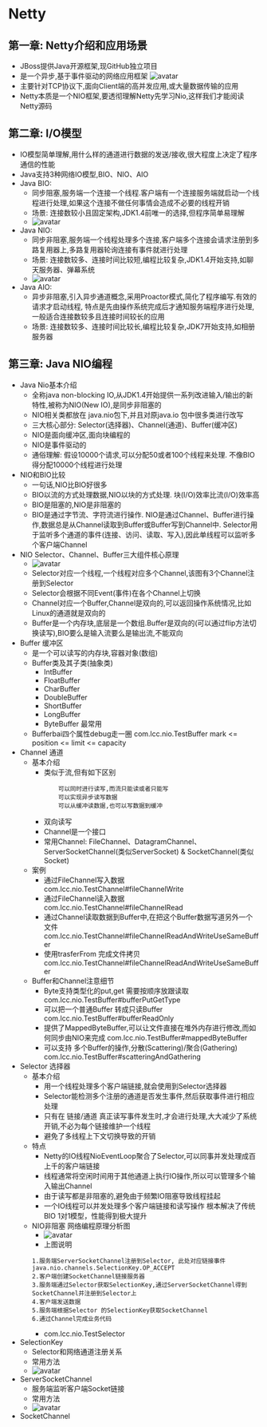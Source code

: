 # Netty

## 第一章: Netty介绍和应用场景
* JBoss提供Java开源框架,现GitHub独立项目
* 是一个异步,基于事件驱动的网络应用框架 
  ![avatar](./src/main/resources/img/netty_event_driven.png)
* 主要针对TCP协议下,面向Client端的高并发应用,或大量数据传输的应用
* Netty本质是一个NIO框架,要透彻理解Netty先学习Nio,这样我们才能阅读Netty源码

## 第二章: I/O模型
* IO模型简单理解,用什么样的通道进行数据的发送/接收,很大程度上决定了程序通信的性能
* Java支持3种网络IO模型,BIO、NIO、AIO
* Java BIO: 
    * 同步阻塞,服务端一个连接一个线程.客户端有一个连接服务端就启动一个线程进行处理,如果这个连接不做任何事情会造成不必要的线程开销
    * 场景: 连接数较小且固定架构,JDK1.4前唯一的选择,但程序简单易理解
    * ![avatar](./src/main/resources/img/bio.png)
* Java NIO: 
    * 同步非阻塞,服务端一个线程处理多个连接,客户端多个连接会请求注册到多路复用器上,多路复用器轮询连接有事件就进行处理
    * 场景: 连接数较多、连接时间比较短,编程比较复杂,JDK1.4开始支持,如聊天服务器、弹幕系统
    * ![avatar](./src/main/resources/img/nio.png)
* Java AIO: 
    * 异步非阻塞,引入异步通道概念,采用Proactor模式,简化了程序编写.有效的请求才启动线程,
      特点是先由操作系统完成后才通知服务端程序进行处理,一般适合连接数较多且连接时间较长的应用
    * 场景: 连接数较多、连接时间比较长,编程比较复杂,JDK7开始支持,如相册服务器

## 第三章: Java NIO编程
* Java Nio基本介绍
    * 全称java non-blocking IO,从JDK1.4开始提供一系列改进输入/输出的新特性,被称为NIO(New IO),是同步非阻塞的
    * NIO相关类都放在 java.nio包下,并且对原java.io 包中很多类进行改写
    * 三大核心部分: Selector(选择器)、Channel(通道)、Buffer(缓冲区)
    * NIO是面向缓冲区,面向块编程的
    * NIO是事件驱动的
    * 通俗理解: 假设10000个请求,可以分配50或者100个线程来处理. 不像BIO得分配10000个线程进行处理
* NIO和BIO比较
    * 一句话,NIO比BIO好很多
    * BIO以流的方式处理数据,NIO以块的方式处理. 块(I/O)效率比流(I/O)效率高
    * BIO是阻塞的,NIO是非阻塞的
    * BIO是通过字节流、字符流进行操作. NIO是通过Channel、Buffer进行操作,数据总是从Channel读取到Buffer或Buffer写到Channel中.
      Selector用于监听多个通道的事件(连接、访问、读取、写入),因此单线程可以监听多个客户端Channel
* NIO Selector、Channel、Buffer三大组件核心原理
    * ![avatar](./src/main/resources/img/nio_selector_channel_buffer.png)
    * Selector对应一个线程,一个线程对应多个Channel,该图有3个Channel注册到Selector
    * Selector会根据不同Event(事件)在各个Channel上切换
    * Channel对应一个Buffer,Channel是双向的,可以返回操作系统情况,比如Linux的通道就是双向的
    * Buffer是一个内存块,底层是一个数组.Buffer是双向的(可以通过flip方法切换读写),BIO要么是输入流要么是输出流,不能双向
* Buffer 缓冲区
    * 是一个可以读写的内存块,容器对象(数组)
    * Buffer类及其子类(抽象类)
       * IntBuffer
       * FloatBuffer
       * CharBuffer
       * DoubleBuffer
       * ShortBuffer
       * LongBuffer
       * ByteBuffer 最常用
    * Bufferbai四个属性debug走一圈 com.lcc.nio.TestBuffer mark <= position <= limit <= capacity
* Channel 通道
    * 基本介绍
        * 类似于流,但有如下区别
            ```text
                可以同时进行读写,而流只能读或者只能写
                可以实现异步读写数据
                可以从缓冲读数据,也可以写数据到缓冲
            ```
        * 双向读写
        * Channel是一个接口 
        * 常用Channel: FileChannel、DatagramChannel、ServerSocketChannel(类似ServerSocket) & SocketChannel(类似Socket)
    * 案例
        * 通过FileChannel写入数据 com.lcc.nio.TestChannel#fileChannelWrite
        * 通过FileChannel读入数据 com.lcc.nio.TestChannel#fileChannelRead
        * 通过Channel读取数据到Buffer中,在把这个Buffer数据写道另外一个文件 com.lcc.nio.TestChannel#fileChannelReadAndWriteUseSameBuffer
        * 使用trasferFrom 完成文件拷贝 com.lcc.nio.TestChannel#fileChannelReadAndWriteUseSameBuffer
    * Buffer和Channel注意细节
        * Byte支持类型化的put,get 需要按顺序放跟读取 com.lcc.nio.TestBuffer#bufferPutGetType
        * 可以把一个普通Buffer 转成只读Buffer com.lcc.nio.TestBuffer#bufferReadOnly
        * 提供了MappedByteBuffer,可以让文件直接在堆外内存进行修改,而如何同步由NIO来完成 com.lcc.nio.TestBuffer#mappedByteBuffer
        * 可以支持 多个Buffer的操作,分散(Scattering)/聚合(Gathering) com.lcc.nio.TestBuffer#scatteringAndGathering
* Selector 选择器
    * 基本介绍
        * 用一个线程处理多个客户端链接,就会使用到Selector选择器 
        * Selector能检测多个注册的通道是否发生事件,然后获取事件进行相应处理
        * 只有在 链接/通道 真正读写事件发生时,才会进行处理,大大减少了系统开销,不必为每个链接维护一个线程
        * 避免了多线程上下文切换导致的开销
    * 特点
        * Netty的IO线程NioEventLoop聚合了Selector,可以同事并发处理成百上千的客户端链接
        * 线程通常将空闲时间用于其他通道上执行IO操作,所以可以管理多个输入输出Channel
        * 由于读写都是非阻塞的,避免由于频繁IO阻塞导致线程挂起
        * 一个IO线程可以并发处理多个客户端链接和读写操作 根本解决了传统BIO 1对1模型，性能得到极大提升
    * NIO非阻塞 网络编程原理分析图
        * ![avatar](./src/main/resources/img/selector_socket.png)
        * 上图说明
        ```text 
        1.服务端ServerSocketChannel注册到Selector, 此处对应链接事件 java.nio.channels.SelectionKey.OP_ACCEPT
        2.客户端创建SocketChannel链接服务器
        3.服务端通过Selector获取SelectionKey,通过ServerSocketChannel得到SocketChannel并注册到Selector上
        4.客户端发送数据
        5.服务端根据Selector 的SelectionKey获取SocketChannel
        6.通过Channel完成业务代码
        ```
        * com.lcc.nio.TestSelector
 * SelectionKey
    * Selector和网络通道注册关系
    * 常用方法
    * ![avatar](./src/main/resources/img/SelectionKey_method.jpg)
 * ServerSocketChannel
    * 服务端监听客户端Socket链接
    * 常用方法
    * ![avatar](./src/main/resources/img/ServerSocketChannel_method.png)
* SocketChannel